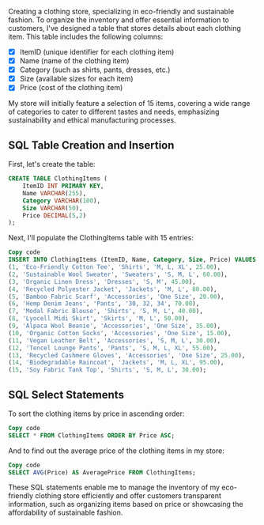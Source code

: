 Creating a clothing store, specializing in eco-friendly and sustainable fashion. To organize the inventory and offer essential information to customers, I've designed a table that stores details about each clothing item. This table includes the following columns:

* [x] ItemID (unique identifier for each clothing item)
* [x] Name (name of the clothing item)
* [x] Category (such as shirts, pants, dresses, etc.)
* [x] Size (available sizes for each item)
* [x] Price (cost of the clothing item)

My store will initially feature a selection of 15 items, covering a wide range of categories to cater to different tastes and needs, emphasizing sustainability and ethical manufacturing processes.

## SQL Table Creation and Insertion

First, let's create the table:

```sql
CREATE TABLE ClothingItems (
    ItemID INT PRIMARY KEY,
    Name VARCHAR(255),
    Category VARCHAR(100),
    Size VARCHAR(50),
    Price DECIMAL(5,2)
);
```

Next, I'll populate the ClothingItems table with 15 entries:

```sql
Copy code
INSERT INTO ClothingItems (ItemID, Name, Category, Size, Price) VALUES
(1, 'Eco-Friendly Cotton Tee', 'Shirts', 'M, L, XL', 25.00),
(2, 'Sustainable Wool Sweater', 'Sweaters', 'S, M, L', 60.00),
(3, 'Organic Linen Dress', 'Dresses', 'S, M', 45.00),
(4, 'Recycled Polyester Jacket', 'Jackets', 'M, L', 80.00),
(5, 'Bamboo Fabric Scarf', 'Accessories', 'One Size', 20.00),
(6, 'Hemp Denim Jeans', 'Pants', '30, 32, 34', 70.00),
(7, 'Modal Fabric Blouse', 'Shirts', 'S, M, L', 40.00),
(8, 'Lyocell Midi Skirt', 'Skirts', 'M, L', 50.00),
(9, 'Alpaca Wool Beanie', 'Accessories', 'One Size', 35.00),
(10, 'Organic Cotton Socks', 'Accessories', 'One Size', 15.00),
(11, 'Vegan Leather Belt', 'Accessories', 'S, M, L', 30.00),
(12, 'Tencel Lounge Pants', 'Pants', 'S, M, L, XL', 55.00),
(13, 'Recycled Cashmere Gloves', 'Accessories', 'One Size', 25.00),
(14, 'Biodegradable Raincoat', 'Jackets', 'M, L, XL', 95.00),
(15, 'Soy Fabric Tank Top', 'Shirts', 'S, M, L', 30.00);
```

## SQL Select Statements

To sort the clothing items by price in ascending order:

```sql
Copy code
SELECT * FROM ClothingItems ORDER BY Price ASC;
```

And to find out the average price of the clothing items in my store:

```sql
Copy code
SELECT AVG(Price) AS AveragePrice FROM ClothingItems;
```

These SQL statements enable me to manage the inventory of my eco-friendly clothing store efficiently and offer customers transparent information, such as organizing items based on price or showcasing the affordability of sustainable fashion.



